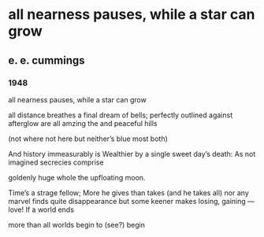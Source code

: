 # all nearness pauses, while a star can grow
## e. e. cummings
### 1948

all nearness pauses, while a star can grow

all distance breathes a final dream of bells;
perfectly outlined against afterglow
are all amzing the and peaceful hills

(not where not here but neither’s blue most both)

And history immeasurably is
Wealthier by a single sweet day’s death:
As not imagined secrecies comprise

goldenly huge whole the upfloating moon.

Time’s a strage fellow;
			 More he gives than takes
(and he takes all) nor any marvel finds
quite disappearance but some keener makes
losing, gaining
		—love! If a world ends

more than all worlds begin to (see?) begin

